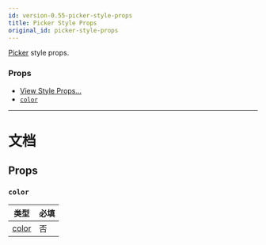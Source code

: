```yaml
---
id: version-0.55-picker-style-props
title: Picker Style Props
original_id: picker-style-props
---
```


[Picker](picker.md) style props.

### Props

* [View Style Props...](view-style-props.md)
* [`color`](picker-style-props.md#color)

---

# 文档

## Props

### `color`

| 类型              | 必填 |
| ----------------- | -------- |
| [color](color.md) | 否       |
